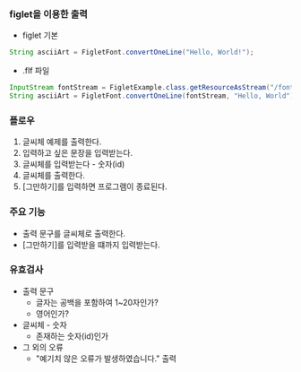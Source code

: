 ### figlet을 이용한 출력
- figlet 기본
```java
String asciiArt = FigletFont.convertOneLine("Hello, World!");
```
- .flf 파일
```java
InputStream fontStream = FigletExample.class.getResourceAsStream("/fonts/ours/term.flf");
String asciiArt = FigletFont.convertOneLine(fontStream, "Hello, World");
```

### 플로우
1. 글씨체 예제를 출력한다.
2. 입력하고 싶은 문장을 입력받는다.
3. 글씨체를 입력받는다 - 숫자(id)
4. 글씨체를 출력한다.
5. [그만하기]를 입력하면 프로그램이 종료된다.

### 주요 기능
- 출력 문구를 글씨체로 출력한다.
- [그만하기]를 입력받을 떄까지 입력받는다.

### 유효검사
- 출력 문구
  - 글자는 공백을 포함하여 1~20자인가?
  - 영어인가?
- 글씨체 - 숫자
  - 존재하는 숫자(id)인가
- 그 외의 오류
  - "예기치 않은 오류가 발생하였습니다." 출력